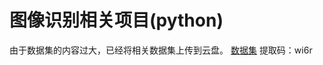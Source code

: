 
# 图像识别相关项目(python)

由于数据集的内容过大，已经将相关数据集上传到云盘。
[数据集](https://pan.baidu.com/s/1ibn2Ro8hSV0JhTApIel4fA)
提取码：wi6r
